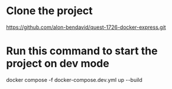 # Clone the project

https://github.com/alon-bendavid/quest-1726-docker-express.git

# Run this command to start the project on dev mode

docker compose -f docker-compose.dev.yml up --build

